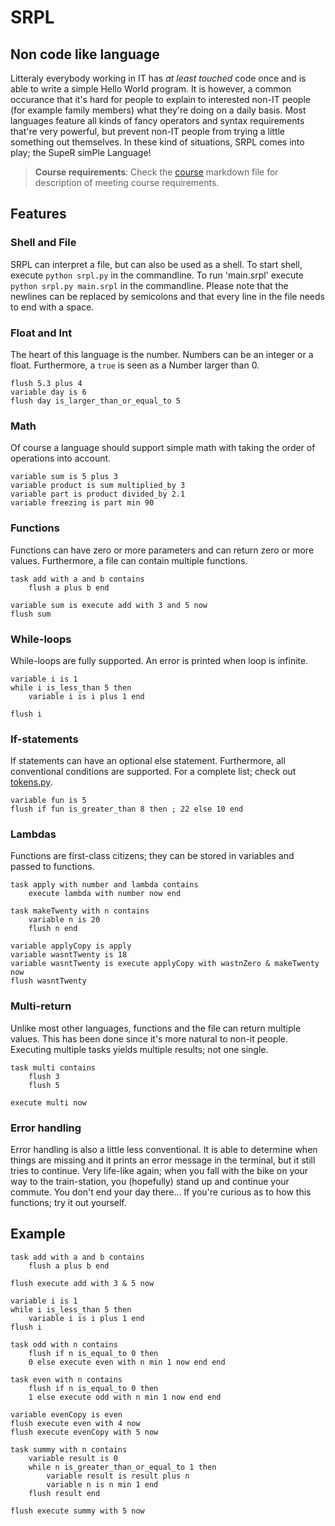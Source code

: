 # SRPL
## Non code like language
Litteraly everybody working in IT has *at least touched* code once and is able to write a simple Hello World program. It is however, a common occurance that it's hard for people to explain to interested non-IT people (for example family members) what they're doing on a daily basis. Most languages feature all kinds of fancy operators and syntax requirements that're very powerful, but prevent non-IT people from trying a little something out themselves. In these kind of situations, SRPL comes into play; the SupeR simPle Language!

> **Course requirements**: Check the [course](COURSE.md) markdown file for description of meeting course requirements.

## Features
### Shell and File
SRPL can interpret a file, but can also be used as a shell.
To start shell, execute ```python srpl.py``` in the commandline.
To run 'main.srpl' execute ```python srpl.py main.srpl``` in the commandline. Please note that the newlines can be replaced by semicolons and that every line in the file needs to end with a space.
### Float and Int
The heart of this language is the number. Numbers can be an integer or a float. Furthermore, a ```true``` is seen as a Number larger than 0.
``` SRPL
flush 5.3 plus 4 
variable day is 6 
flush day is_larger_than_or_equal_to 5 
```
### Math
Of course a language should support simple math with taking the order of operations into account.
``` SRPL
variable sum is 5 plus 3 
variable product is sum multiplied_by 3
variable part is product divided_by 2.1 
variable freezing is part min 90 
```
### Functions
Functions can have zero or more parameters and can return zero or more values. Furthermore, a file can contain multiple functions.
``` SRPL
task add with a and b contains 
	flush a plus b end 

variable sum is execute add with 3 and 5 now
flush sum
```
### While-loops
While-loops are fully supported. An error is printed when loop is infinite.
``` SRPL
variable i is 1 
while i is_less_than 5 then 
	variable i is i plus 1 end 

flush i 
```
### If-statements
If statements can have an optional else statement. Furthermore, all conventional conditions are supported.
For a complete list; check out [tokens.py](lex/token.py).
``` SRPL
variable fun is 5 
flush if fun is_greater_than 8 then ; 22 else 10 end
```
### Lambdas
Functions are first-class citizens; they can be stored in variables and passed to functions.
``` SRPL
task apply with number and lambda contains 
	execute lambda with number now end 

task makeTwenty with n contains 
	variable n is 20 
	flush n end 

variable applyCopy is apply 
variable wasntTwenty is 18 
variable wasntTwenty is execute applyCopy with wastnZero & makeTwenty now 
flush wasntTwenty 
```
### Multi-return
Unlike most other languages, functions and the file can return multiple values. This has been done since it's more natural to non-it people. Executing multiple tasks yields multiple results; not one single.
``` SRPL
task multi contains 
    flush 3 
    flush 5

execute multi now 
```
### Error handling
Error handling is also a little less conventional. It is able to determine when things are missing and it prints an error message in the terminal, but it still tries to continue. Very life-like again; when you fall with the bike on your way to the train-station, you (hopefully) stand up and continue your commute. You don't end your day there... If you're curious as to how this functions; try it out yourself.

## Example
``` SRPL
task add with a and b contains 
	flush a plus b end 

flush execute add with 3 & 5 now 

variable i is 1 
while i is_less_than 5 then 
	variable i is i plus 1 end 
flush i 

task odd with n contains 
	flush if n is_equal_to 0 then 
	0 else execute even with n min 1 now end end 

task even with n contains 
	flush if n is_equal_to 0 then 
	1 else execute odd with n min 1 now end end 

variable evenCopy is even 
flush execute even with 4 now 
flush execute evenCopy with 5 now 

task summy with n contains 
	variable result is 0 
	while n is_greater_than_or_equal_to 1 then 
		variable result is result plus n 
		variable n is n min 1 end 
	flush result end 

flush execute summy with 5 now 
```